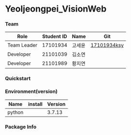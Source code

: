 # Yeoljeongpei_VisionWeb

### Team
Role |Student ID|Name|Git|
---|---|---|---|
Team Leader|17101934|고세윤|[17101934ksy](https://github.com/17101934ksy/IISE_DataMining)
Developer|21101039|김소연|
Developer|21101989|황지연|

### Quickstart




### Environment(version)
Name|install|Version|
---|---|---|
python| |3.7.13



### Package Info

```pathon

```
